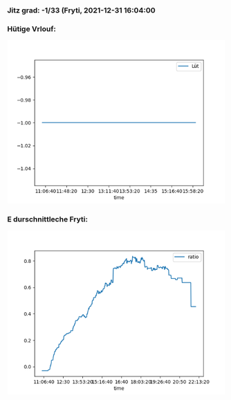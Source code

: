 ### Jitz grad: -1/33 (Fryti, 2021-12-31 16:04:00

### Hütige Vrlouf:
![Graph](Today.png)

### E durschnittleche Fryti:
![Graph](Fryti.png)